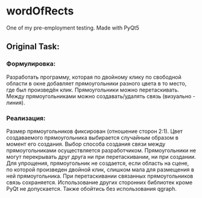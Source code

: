 # wordOfRects
One of my pre-employment testing. Made with PyQt5

## Original Task:

### Формулировка: 
Разработать программу, которая по двойному клику по свободной области в окне добавляет прямоугольники разного цвета в то место, где был произведён клик. Прямоугольники можно перетаскивать. Между прямоугольниками можно создавать/удалять связь (визуально - линия).

### Реализация:
Размер прямоугольников фиксирован (отношение сторон 2:1).
Цвет создаваемого прямоугольника выбирается случайным образом в момент его создания.
Выбор способа создания связи между прямоугольниками осуществляется разработчиком.
Прямоугольники не могут перекрывать друг друга ни при перетаскивании, ни при создании.
Для упрощения, прямоугольник не создается, если область на сцене, по которой произведен двойной клик, слишком мала для размещения в ней прямоугольника.
При перетаскивании связанных прямоугольников связь сохраняется.
Использование других сторонних библиотек кроме PyQt не допускается. Также обойтись без использования qgraph.